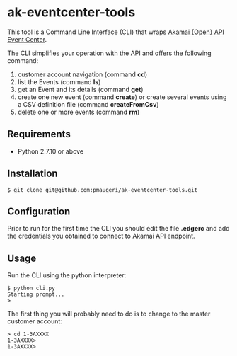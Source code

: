 # ak-eventcenter-tools

This tool is a Command Line Interface (CLI) that wraps [Akamai {Open} API Event Center](https://developer.akamai.com/api/luna/events/overview.html).

The CLI simplifies your operation with the API and offers the following command:
1. customer account navigation (command **cd**)
2. list the Events (command **ls**)
3. get an Event and its details (command **get**)
4. create one new event (command **create**) or create several events using a CSV definition file (command **createFromCsv**)
5. delete one or more events (command **rm**)

## Requirements

- Python 2.7.10 or above

## Installation

```
$ git clone git@github.com:pmaugeri/ak-eventcenter-tools.git
```

## Configuration

Prior to run for the first time the CLI you should edit the file **.edgerc** and add the credentials you obtained to connect to Akamai API endpoint.

## Usage

Run the CLI using the python interpreter:

```
$ python cli.py 
Starting prompt...
> 
```

The first thing you will probably need to do is to change to the master customer account:

```
> cd 1-3AXXXX
1-3AXXXX> 
1-3AXXXX> 
```

